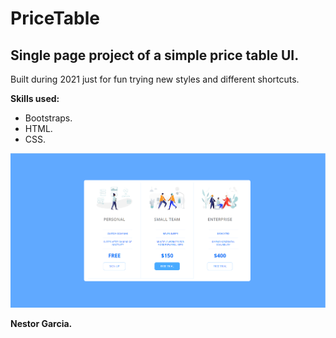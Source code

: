 # PriceTable
<h2>Single page project of a simple price table UI.</h2>

<p>Built during 2021 just for fun trying new styles and different shortcuts.</p>

<b>Skills used:</b>
  <p></p>
  <ul>
  <li>Bootstraps.</li>
  <li>HTML.</li>
  <li>CSS.</li>
  
</ul>

![](Images/Capture.PNG)

<p> <b>Nestor Garcia.</b></p>
